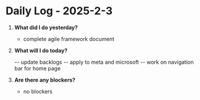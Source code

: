 # Daily Log - 2025-2-3

1. **What did I do yesterday?**

   - complete agile framework document

2. **What will I do today?**

   -- update backlogs
   -- apply to meta and microsoft
   -- work on navigation bar for home page

3. **Are there any blockers?**

   - no blockers